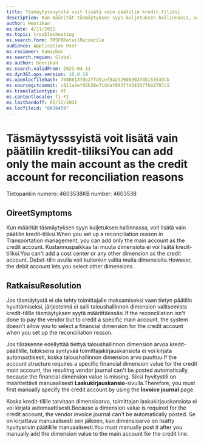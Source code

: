 ```yaml
---
title: Täsmäytysssyistä voit lisätä vain päätilin kredit-tiliksi
description: Kun määrität täsmäytyksen syyn kuljetuksen hallinnassa, voit lisätä vain päätilin kredit-tiliksi.
author: Henrikan
ms.date: 4/11/2021
ms.topic: troubleshooting
ms.search.form: TMSFBDetailReconcile
audience: Application User
ms.reviewer: kamaybac
ms.search.region: Global
ms.author: henrikan
ms.search.validFrom: 2021-04-11
ms.dyn365.ops.version: 10.0.19
ms.openlocfilehash: 708081370b27fd51ef9a2329d8392f4515353dcb
ms.sourcegitcommit: c011a2ef66b38e71ddaf003f7d243677bb2707c5
ms.translationtype: HT
ms.contentlocale: fi-FI
ms.lasthandoff: 05/12/2021
ms.locfileid: "6026459"
---
```

# <a name="you-can-add-only-the-main-account-as-the-credit-account-for-reconciliation-reasons"></a><span data-ttu-id="d62f6-103">Täsmäytysssyistä voit lisätä vain päätilin kredit-tiliksi</span><span class="sxs-lookup"><span data-stu-id="d62f6-103">You can add only the main account as the credit account for reconciliation reasons</span></span>

<span data-ttu-id="d62f6-104">Tietopankin numero: 4603538</span><span class="sxs-lookup"><span data-stu-id="d62f6-104">KB number: 4603538</span></span>

## <a name="symptoms"></a><span data-ttu-id="d62f6-105">Oireet</span><span class="sxs-lookup"><span data-stu-id="d62f6-105">Symptoms</span></span>

<span data-ttu-id="d62f6-106">Kun määrität täsmäytyksen syyn kuljetuksen hallinnassa, voit lisätä vain päätilin kredit-tiliksi.</span><span class="sxs-lookup"><span data-stu-id="d62f6-106">When you set up a reconciliation reason in Transportation management, you can add only the main account as the credit account.</span></span> <span data-ttu-id="d62f6-107">Kustannuspaikkaa tai muuta dimensiota ei voi lisätä kredit-tiliksi.</span><span class="sxs-lookup"><span data-stu-id="d62f6-107">You can't add a cost center or any other dimension as the credit account.</span></span> <span data-ttu-id="d62f6-108">Debet-tilin avulla voit kuitenkin valita muita dimensioita.</span><span class="sxs-lookup"><span data-stu-id="d62f6-108">However, the debit account lets you select other dimensions.</span></span>

## <a name="resolution"></a><span data-ttu-id="d62f6-109">Ratkaisu</span><span class="sxs-lookup"><span data-stu-id="d62f6-109">Resolution</span></span>

<span data-ttu-id="d62f6-110">Jos täsmäytystä ei ole tehty toimittajalle maksamiseksi vaan tietyn päätilin hyvittämiseksi, järjestelmä ei salli taloushallinnon dimension valitsemista kredit-tilille täsmäytyksen syytä määrittäessäsi.</span><span class="sxs-lookup"><span data-stu-id="d62f6-110">If the reconciliation isn't done to pay the vendor but to credit a specific main account, the system doesn't allow you to select a financial dimension for the credit account when you set up the reconciliation reason.</span></span>

<span data-ttu-id="d62f6-111">Jos tilirakenne edellyttää tiettyä taloushallinnon dimension arvoa kredit-päätilille, tuloksena syntyvää toimittajakirjauskansiota ei voi kirjata automaattisesti, koska taloushallinnon dimension arvo puuttuu.</span><span class="sxs-lookup"><span data-stu-id="d62f6-111">If the account structure requires a specific financial dimension value for the credit main account, the resulting vendor journal can't be posted automatically, because the financial dimension value is missing.</span></span> <span data-ttu-id="d62f6-112">Siksi hyvitystili on määritettävä manuaalisesti **Laskukirjauskansio**-sivulla.</span><span class="sxs-lookup"><span data-stu-id="d62f6-112">Therefore, you must first manually specify the credit account by using the **Invoice journal** page.</span></span>

<span data-ttu-id="d62f6-113">Koska kredit-tilille tarvitaan dimensioarvo, toimittajan laskukirjauskansiota ei voi kirjata automaattisesti.</span><span class="sxs-lookup"><span data-stu-id="d62f6-113">Because a dimension value is required for the credit account, the vendor invoice journal can't be automatically posted.</span></span> <span data-ttu-id="d62f6-114">Se on kirjattava manuaalisesti sen jälkeen, kun dimensioarvo on lisätty hyvitysrivin päätilille manuaalisesti.</span><span class="sxs-lookup"><span data-stu-id="d62f6-114">You must manually post it after you manually add the dimension value to the main account for the credit line.</span></span>
